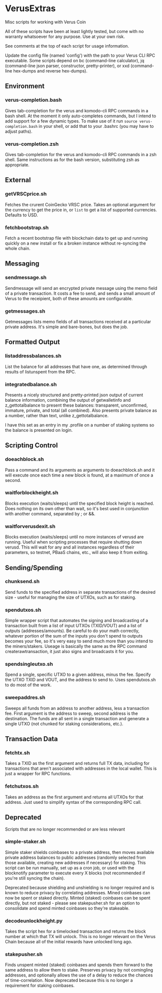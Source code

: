 # VerusExtras
Misc scripts for working with Verus Coin

All of these scripts have been at least lightly tested, but come with no warranty whatsoever for any purpose. Use at your own risk.

See comments at the top of each script for usage information.

Update the config file (named 'config') with the path to your Verus CLI RPC executable. Some scripts depend on bc (command-line calculator), jq (command-line json parser, constructor, pretty-printer), or xxd (command-line hex-dumps and reverse hex-dumps).

## Environment

### verus-completion.bash
Gives tab-completion for the verus and komodo-cli RPC commands in a bash shell. At the moment it only auto-completes commands, but I intend to add support for a few dynamic types. To make use of it run `source verus-completion.bash` in your shell, or add that to your .bashrc (you may have to adjust paths).

### verus-completion.zsh
Gives tab-completion for the verus and komodo-cli RPC commands in a zsh shell. Same instructions as for the bash version, substituting zsh as appropriate.

## External

### getVRSCprice.sh
Fetches the crurent CoinGecko VRSC price. Takes an optional argument for the currency to get the price in, or `list` to get a list of supported currencies. Defaults to USD.

### fetchbootstrap.sh
Fetch a recent bootstrap file with blockchain data to get up and running quickly on a new install or fix a broken instance without re-syncing the whole chain.

## Messaging

### sendmessage.sh
Sendmessage will send an encrypted private message using the memo field of a private transaction. It costs a fee to send, and sends a small amount of Verus to the receipient, both of these amounts are configurable.

### getmessages.sh
Getmessages lists memo fields of all transactions received at a particular private address. It's simple and bare-bones, but does the job.

## Formatted Output

### listaddressbalances.sh
List the balance for all addresses that have one, as determined through results of listunspent from the RPC.

### integratedbalance.sh
Presents a nicely structured and pretty-printed json output of current balance information, combining the output of getwalletinfo and z_gettotalbalance to present these balances: transparent, unconfirmed, immature, private, and total (all combined). Also presents private balance as a number, rather than text, unlike z_gettotalbalance.

I have this set as an entry in my .profile on a number of staking systems so the balance is presented on login.

## Scripting Control

### doeachblock.sh
Pass a command and its arguments as arguments to doeachblock.sh and it will execute once each time a new block is found, at a maximum of once a second.

### waitforblockheight.sh
Blocks execution (waits/sleeps) until the specified block height is reached. Does nothing on its own other than wait, so it's best used in conjunction with another command, separated by ; or &&.

### waitforverusdexit.sh
Blocks execution (waits/sleeps) until no more instances of verusd are running. Useful when scripting processes that require shutting down verusd. This will wait for any and all instances regardless of their parameters, so testnet, PBaaS chains, etc., will also keep it from exiting.

## Sending/Spending

### chunksend.sh
Send funds to the specified address in separate transactions of the desired size - useful for managing the size of UTXOs, such as for staking.

### spendutxos.sh
Simple wrapper script that automates the signing and broadcasting of a transaction built from a list of input UTXOs (TXID/VOUT) and a list of outputs (addresses/amounts). Be careful to do your math correctly, whatever portion of the sum of the inputs you don't spend to outputs becomes your fee, so it's very easy to send much more than you intend to the miners/stakers. Useage is basically the same as the RPC command createrawtransaction, it just also signs and broadcasts it for you.

### spendsingleutxo.sh
Spend a single, specific UTXO to a given address, minus the fee. Specify the UTXO TXID and VOUT, and the address to send to. Uses spendutxos.sh to do most of the work.

### sweepaddres.sh
Sweeps all funds from an address to another address, less a transaction fee. First argument is the address to sweep, second address is the destination. The funds are all sent in a single transaction and generate a single UTXO (not chunked for staking considerations, etc.).

## Transaction Data

### fetchtx.sh
Takes a TXID as the first argument and returns full TX data, including for transactions that aren't associated with addresses in the local wallet. This is just a wrapper for RPC functions.

### fetchutxos.sh
Takes an address as the first argument and returns all UTXOs for that address. Just used to simplify syntax of the corresponding RPC call.

## Deprecated
Scripts that are no longer recommended or are less relevant
### simple-staker.sh
Simple staker shields coinbases to a private address, then moves available private address balances to public addresses (randomly selected from those available, creating new addresses if necessary) for staking. This script can be run manually, set up as a cron job, or used with the blocknotify parameter to execute every X blocks (not recommended if you're still syncing the chain).

Deprecated because shielding and unshielding is no longer required and is known to reduce privacy by correlating addresses. Mined coinbases can now be spent or staked directly. Minted (staked) coinbases can be spent directly, but not staked - please see stakepusher.sh for an option to consolidate and spend minted coinbases so they're stakeable.

### decodeunlockheight.py
Takes the script hex for a timelocked transaction and returns the block number at which that TX will unlock. This is no longer relevant on the Verus Chain because all of the initial rewards have unlocked long ago.

### stakepusher.sh
Finds unspent minted (staked) coinbases and spends them forward to the same address to allow them to stake. Preserves privacy by not comingling addresses, and optionally allows the use of a delay to reduce the chances of time-correlation. Now deprecated because this is no longer a requirement for staking coinbases.
